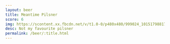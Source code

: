 ```yaml
---
layout: beer
title: Meantime Pilsner
score: 6
img: https://scontent.xx.fbcdn.net/v/t1.0-0/p480x480/999024_10151798817478745_821421302_n.jpg?oh=cd3132a069105fe79c8fb1c1da1a4359&oe=58CC4148
desc: Not my favourite pilsner
permalink: /beer/:title.html
---
```

